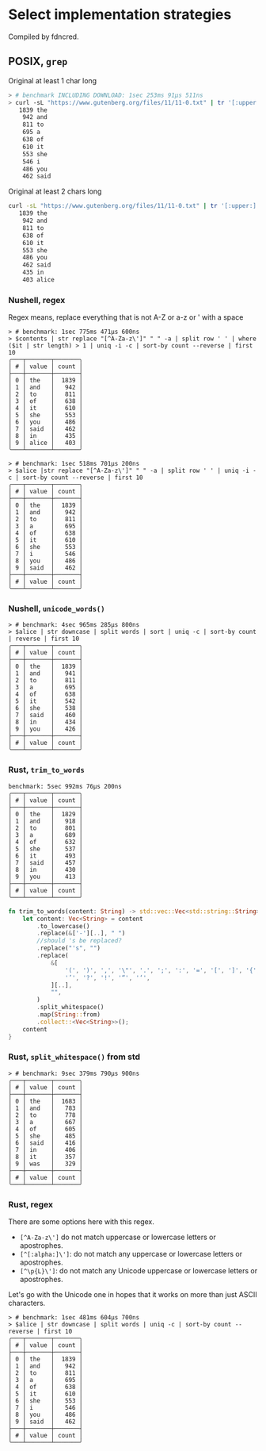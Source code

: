 # Select implementation strategies

Compiled by fdncred.


## POSIX, `grep`

Original at least 1 char long
```bash
> # benchmark INCLUDING DOWNLOAD: 1sec 253ms 91µs 511ns
> curl -sL "https://www.gutenberg.org/files/11/11-0.txt" | tr '[:upper:]' '[:lower:]' | grep -oE "[a-z\']{1,}" | sort | uniq -c | sort -nr | head -n 10
   1839 the
    942 and
    811 to
    695 a
    638 of
    610 it
    553 she
    546 i
    486 you
    462 said
```

Original at least 2 chars long

```bash
curl -sL "https://www.gutenberg.org/files/11/11-0.txt" | tr '[:upper:]' '[:lower:]' | grep -oE "[a-z\']{2,}" | sort | uniq -c | sort -nr | head -n 10
   1839 the
    942 and
    811 to
    638 of
    610 it
    553 she
    486 you
    462 said
    435 in
    403 alice
```


### Nushell, regex

Regex means, replace everything that is not A-Z or a-z or ' with a space

```Nushell
> # benchmark: 1sec 775ms 471µs 600ns
> $contents | str replace "[^A-Za-z\']" " " -a | split row ' ' | where ($it | str length) > 1 | uniq -i -c | sort-by count --reverse | first 10
╭───┬───────┬───────╮
│ # │ value │ count │
├───┼───────┼───────┤
│ 0 │ the   │  1839 │
│ 1 │ and   │   942 │
│ 2 │ to    │   811 │
│ 3 │ of    │   638 │
│ 4 │ it    │   610 │
│ 5 │ she   │   553 │
│ 6 │ you   │   486 │
│ 7 │ said  │   462 │
│ 8 │ in    │   435 │
│ 9 │ alice │   403 │
╰───┴───────┴───────╯
```

```Nushell
> # benchmark: 1sec 518ms 701µs 200ns
> $alice |str replace "[^A-Za-z\']" " " -a | split row ' ' | uniq -i -c | sort-by count --reverse | first 10
╭───┬───────┬───────╮
│ # │ value │ count │
├───┼───────┼───────┤
│ 0 │ the   │  1839 │
│ 1 │ and   │   942 │
│ 2 │ to    │   811 │
│ 3 │ a     │   695 │
│ 4 │ of    │   638 │
│ 5 │ it    │   610 │
│ 6 │ she   │   553 │
│ 7 │ i     │   546 │
│ 8 │ you   │   486 │
│ 9 │ said  │   462 │
├───┼───────┼───────┤
│ # │ value │ count │
╰───┴───────┴───────╯
```


### Nushell, `unicode_words()`

```Nushell
> # benchmark: 4sec 965ms 285µs 800ns
> $alice | str downcase | split words | sort | uniq -c | sort-by count | reverse | first 10
╭───┬───────┬───────╮
│ # │ value │ count │
├───┼───────┼───────┤
│ 0 │ the   │  1839 │
│ 1 │ and   │   941 │
│ 2 │ to    │   811 │
│ 3 │ a     │   695 │
│ 4 │ of    │   638 │
│ 5 │ it    │   542 │
│ 6 │ she   │   538 │
│ 7 │ said  │   460 │
│ 8 │ in    │   434 │
│ 9 │ you   │   426 │
├───┼───────┼───────┤
│ # │ value │ count │
╰───┴───────┴───────╯
```

### Rust, `trim_to_words`

```Nushell
benchmark: 5sec 992ms 76µs 200ns
╭───┬───────┬───────╮
│ # │ value │ count │
├───┼───────┼───────┤
│ 0 │ the   │  1829 │
│ 1 │ and   │   918 │
│ 2 │ to    │   801 │
│ 3 │ a     │   689 │
│ 4 │ of    │   632 │
│ 5 │ she   │   537 │
│ 6 │ it    │   493 │
│ 7 │ said  │   457 │
│ 8 │ in    │   430 │
│ 9 │ you   │   413 │
├───┼───────┼───────┤
│ # │ value │ count │
╰───┴───────┴───────╯
```

```Rust
fn trim_to_words(content: String) -> std::vec::Vec<std::string::String> {
    let content: Vec<String> = content
        .to_lowercase()
        .replace(&['-'][..], " ")
        //should 's be replaced?
        .replace("'s", "")
        .replace(
            &[
                '(', ')', ',', '\"', '.', ';', ':', '=', '[', ']', '{', '}', '-', '_', '/', '\'',
                '’', '?', '!', '“', '‘',
            ][..],
            "",
        )
        .split_whitespace()
        .map(String::from)
        .collect::<Vec<String>>();
    content
}
```


### Rust, `split_whitespace()` from std

```Nushell
> # benchmark: 9sec 379ms 790µs 900ns
╭───┬───────┬───────╮
│ # │ value │ count │
├───┼───────┼───────┤
│ 0 │ the   │  1683 │
│ 1 │ and   │   783 │
│ 2 │ to    │   778 │
│ 3 │ a     │   667 │
│ 4 │ of    │   605 │
│ 5 │ she   │   485 │
│ 6 │ said  │   416 │
│ 7 │ in    │   406 │
│ 8 │ it    │   357 │
│ 9 │ was   │   329 │
├───┼───────┼───────┤
│ # │ value │ count │
╰───┴───────┴───────╯
```


### Rust, regex

There are some options here with this regex.

- `[^A-Za-z\']` do not match uppercase or lowercase letters or
  apostrophes.
- `[^[:alpha:]\']`: do not match any uppercase or lowercase letters or
  apostrophes.
- `[^\p{L}\']`: do not match any Unicode uppercase or lowercase letters
  or apostrophes.

Let's go with the Unicode one in hopes that it works on more than just
ASCII characters.

```Nushell
> # benchmark: 1sec 481ms 604µs 700ns
> $alice | str downcase | split words | uniq -c | sort-by count --reverse | first 10
╭───┬───────┬───────╮
│ # │ value │ count │
├───┼───────┼───────┤
│ 0 │ the   │  1839 │
│ 1 │ and   │   942 │
│ 2 │ to    │   811 │
│ 3 │ a     │   695 │
│ 4 │ of    │   638 │
│ 5 │ it    │   610 │
│ 6 │ she   │   553 │
│ 7 │ i     │   546 │
│ 8 │ you   │   486 │
│ 9 │ said  │   462 │
├───┼───────┼───────┤
│ # │ value │ count │
╰───┴───────┴───────╯
```
